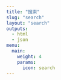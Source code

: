 ```yaml
---
title: "搜索"
slug: "search"
layout: "search"
outputs:
  - html
  - json
menu:
  main:
    weight: 4
    params:
      icon: search
---
```

